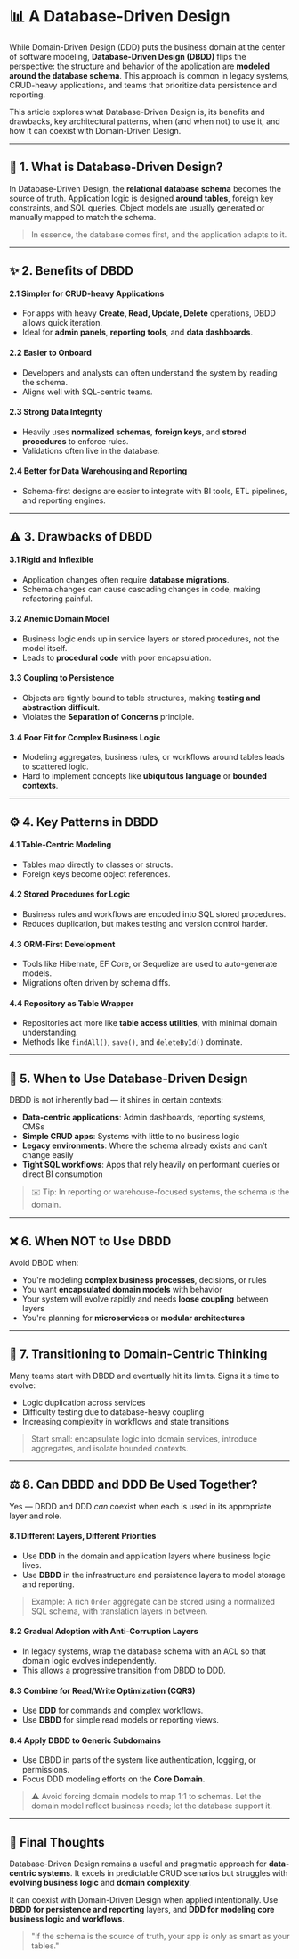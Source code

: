 # 📊 A Database-Driven Design

While Domain-Driven Design (DDD) puts the business domain at the center of software modeling, **Database-Driven Design (DBDD)** flips the perspective: the structure and behavior of the application are **modeled around the database schema**. This approach is common in legacy systems, CRUD-heavy applications, and teams that prioritize data persistence and reporting.

This article explores what Database-Driven Design is, its benefits and drawbacks, key architectural patterns, when (and when not) to use it, and how it can coexist with Domain-Driven Design.

---

## 🤝 1. What is Database-Driven Design?

In Database-Driven Design, the **relational database schema** becomes the source of truth. Application logic is designed **around tables**, foreign key constraints, and SQL queries. Object models are usually generated or manually mapped to match the schema.

> In essence, the database comes first, and the application adapts to it.

---

## ✨ 2. Benefits of DBDD

#### 2.1 Simpler for CRUD-heavy Applications

* For apps with heavy **Create, Read, Update, Delete** operations, DBDD allows quick iteration.
* Ideal for **admin panels**, **reporting tools**, and **data dashboards**.

#### 2.2 Easier to Onboard

* Developers and analysts can often understand the system by reading the schema.
* Aligns well with SQL-centric teams.

#### 2.3 Strong Data Integrity

* Heavily uses **normalized schemas**, **foreign keys**, and **stored procedures** to enforce rules.
* Validations often live in the database.

#### 2.4 Better for Data Warehousing and Reporting

* Schema-first designs are easier to integrate with BI tools, ETL pipelines, and reporting engines.

---

## ⚠️ 3. Drawbacks of DBDD

#### 3.1 Rigid and Inflexible

* Application changes often require **database migrations**.
* Schema changes can cause cascading changes in code, making refactoring painful.

#### 3.2 Anemic Domain Model

* Business logic ends up in service layers or stored procedures, not the model itself.
* Leads to **procedural code** with poor encapsulation.

#### 3.3 Coupling to Persistence

* Objects are tightly bound to table structures, making **testing and abstraction difficult**.
* Violates the **Separation of Concerns** principle.

#### 3.4 Poor Fit for Complex Business Logic

* Modeling aggregates, business rules, or workflows around tables leads to scattered logic.
* Hard to implement concepts like **ubiquitous language** or **bounded contexts**.

---

## ⚙️ 4. Key Patterns in DBDD

#### 4.1 Table-Centric Modeling

* Tables map directly to classes or structs.
* Foreign keys become object references.

#### 4.2 Stored Procedures for Logic

* Business rules and workflows are encoded into SQL stored procedures.
* Reduces duplication, but makes testing and version control harder.

#### 4.3 ORM-First Development

* Tools like Hibernate, EF Core, or Sequelize are used to auto-generate models.
* Migrations often driven by schema diffs.

#### 4.4 Repository as Table Wrapper

* Repositories act more like **table access utilities**, with minimal domain understanding.
* Methods like `findAll()`, `save()`, and `deleteById()` dominate.

---

## 📝 5. When to Use Database-Driven Design

DBDD is not inherently bad — it shines in certain contexts:

* **Data-centric applications**: Admin dashboards, reporting systems, CMSs
* **Simple CRUD apps**: Systems with little to no business logic
* **Legacy environments**: Where the schema already exists and can’t change easily
* **Tight SQL workflows**: Apps that rely heavily on performant queries or direct BI consumption

> ✉️ Tip: In reporting or warehouse-focused systems, the schema *is* the domain.

---

## ❌ 6. When NOT to Use DBDD

Avoid DBDD when:

* You're modeling **complex business processes**, decisions, or rules
* You want **encapsulated domain models** with behavior
* Your system will evolve rapidly and needs **loose coupling** between layers
* You're planning for **microservices** or **modular architectures**

---

## 🔧 7. Transitioning to Domain-Centric Thinking

Many teams start with DBDD and eventually hit its limits. Signs it's time to evolve:

* Logic duplication across services
* Difficulty testing due to database-heavy coupling
* Increasing complexity in workflows and state transitions

> Start small: encapsulate logic into domain services, introduce aggregates, and isolate bounded contexts.

---

## ⚖️ 8. Can DBDD and DDD Be Used Together?

Yes — DBDD and DDD *can* coexist when each is used in its appropriate layer and role.

#### 8.1 Different Layers, Different Priorities

* Use **DDD** in the domain and application layers where business logic lives.
* Use **DBDD** in the infrastructure and persistence layers to model storage and reporting.

> Example: A rich `Order` aggregate can be stored using a normalized SQL schema, with translation layers in between.

#### 8.2 Gradual Adoption with Anti-Corruption Layers

* In legacy systems, wrap the database schema with an ACL so that domain logic evolves independently.
* This allows a progressive transition from DBDD to DDD.

#### 8.3 Combine for Read/Write Optimization (CQRS)

* Use **DDD** for commands and complex workflows.
* Use **DBDD** for simple read models or reporting views.

#### 8.4 Apply DBDD to Generic Subdomains

* Use DBDD in parts of the system like authentication, logging, or permissions.
* Focus DDD modeling efforts on the **Core Domain**.

> ⚠️ Avoid forcing domain models to map 1:1 to schemas. Let the domain model reflect business needs; let the database support it.

---

## 🤔 Final Thoughts

Database-Driven Design remains a useful and pragmatic approach for **data-centric systems**. It excels in predictable CRUD scenarios but struggles with **evolving business logic** and **domain complexity**.

It can coexist with Domain-Driven Design when applied intentionally. Use **DBDD for persistence and reporting** layers, and **DDD for modeling core business logic and workflows**.

> "If the schema is the source of truth, your app is only as smart as your tables."
